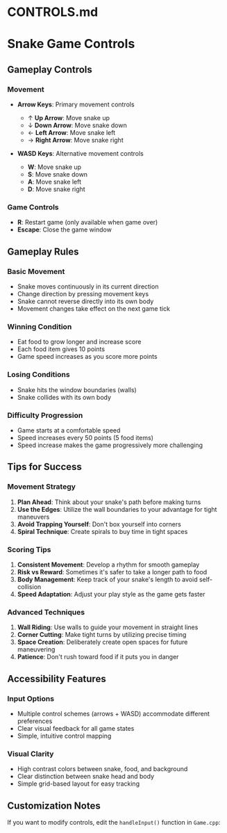 # CONTROLS.md

# Snake Game Controls

## Gameplay Controls

### Movement
- **Arrow Keys**: Primary movement controls
  - ↑ **Up Arrow**: Move snake up
  - ↓ **Down Arrow**: Move snake down  
  - ← **Left Arrow**: Move snake left
  - → **Right Arrow**: Move snake right

- **WASD Keys**: Alternative movement controls
  - **W**: Move snake up
  - **S**: Move snake down
  - **A**: Move snake left
  - **D**: Move snake right

### Game Controls
- **R**: Restart game (only available when game over)
- **Escape**: Close the game window

## Gameplay Rules

### Basic Movement
- Snake moves continuously in its current direction
- Change direction by pressing movement keys
- Snake cannot reverse directly into its own body
- Movement changes take effect on the next game tick

### Winning Condition
- Eat food to grow longer and increase score
- Each food item gives 10 points
- Game speed increases as you score more points

### Losing Conditions
- Snake hits the window boundaries (walls)
- Snake collides with its own body

### Difficulty Progression
- Game starts at a comfortable speed
- Speed increases every 50 points (5 food items)
- Speed increase makes the game progressively more challenging

## Tips for Success

### Movement Strategy
1. **Plan Ahead**: Think about your snake's path before making turns
2. **Use the Edges**: Utilize the wall boundaries to your advantage for tight maneuvers
3. **Avoid Trapping Yourself**: Don't box yourself into corners
4. **Spiral Technique**: Create spirals to buy time in tight spaces

### Scoring Tips
1. **Consistent Movement**: Develop a rhythm for smooth gameplay
2. **Risk vs Reward**: Sometimes it's safer to take a longer path to food
3. **Body Management**: Keep track of your snake's length to avoid self-collision
4. **Speed Adaptation**: Adjust your play style as the game gets faster

### Advanced Techniques
1. **Wall Riding**: Use walls to guide your movement in straight lines
2. **Corner Cutting**: Make tight turns by utilizing precise timing
3. **Space Creation**: Deliberately create open spaces for future maneuvering
4. **Patience**: Don't rush toward food if it puts you in danger

## Accessibility Features

### Input Options
- Multiple control schemes (arrows + WASD) accommodate different preferences
- Clear visual feedback for all game states
- Simple, intuitive control mapping

### Visual Clarity
- High contrast colors between snake, food, and background
- Clear distinction between snake head and body
- Simple grid-based layout for easy tracking

## Customization Notes

If you want to modify controls, edit the `handleInput()` function in `Game.cpp`:
